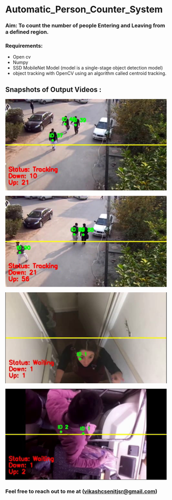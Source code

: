 # Automatic_Person_Counter_System
### Aim: To count the number of people Entering and Leaving from a defined region.
### Requirements:
- Open cv
- Numpy
- SSD MobileNet Model (model is a single-stage object detection model)
- object tracking with OpenCV using an algorithm called centroid tracking.


## Snapshots of Output Videos :

![](https://github.com/vikashnitjsr/Automatic_Pedestrian_Counter__/blob/master/Screenshot_2020-05-18-14-09-25-536_com.mxtech.videoplayer.ad.jpg)

![](https://github.com/vikashnitjsr/Automatic_Pedestrian_Counter__/blob/master/Screenshot_2020-05-18-14-08-58-234_com.mxtech.videoplayer.ad.jpg)

![](https://github.com/vikashnitjsr/Automatic_Pedestrian_Counter__/blob/master/Screenshot%20from%202020-05-18%2012-04-38.png)

![](https://github.com/vikashnitjsr/Automatic_Pedestrian_Counter__/blob/master/Screenshot%20from%202020-05-18%2009-54-37.png)


### Feel free to reach out to me at (vikashcsenitjsr@gmail.com)
